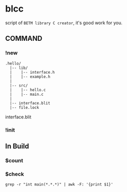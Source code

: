 # blcc

script of `BETM library C creator`, it's good work for you.

## COMMAND

### !new

```
.hello/
  |-- lib/
  |    |-- interface.h
  |    |-- example.h
  |
  |-- src/
  |    |-- hello.c
  |    |-- main.c
  |
  |-- interface.blit
  |-- file.lock
```
interface.blit

### !init

## In Build

### $count

### $check
```
grep -r "int main(*.*.*)" | awk -F: '{print $1}'
```
